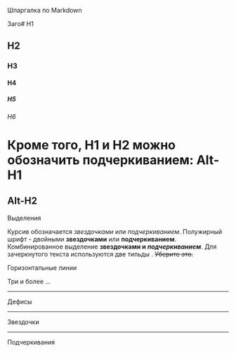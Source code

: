 Шпаргалка по Markdown

Заго# H1
## H2
### H3
#### H4
##### H5
###### H6
Кроме того, H1 и H2 можно обозначить подчеркиванием:
Alt-H1
======
Alt-H2
------

Выделения

Курсив обозначается *звездочками* или _подчеркиванием_.
Полужирный шрифт - двойными **звездочками** или __подчеркиванием__.
Комбинированное выделение **звездочками и _подчеркиванием_**.
Для зачеркнутого текста используются две тильды . ~~Уберите это.~~

Горизонтальные линии

Три и более
...

---
Дефисы

***
Звездочки 

___
Подчеркивания